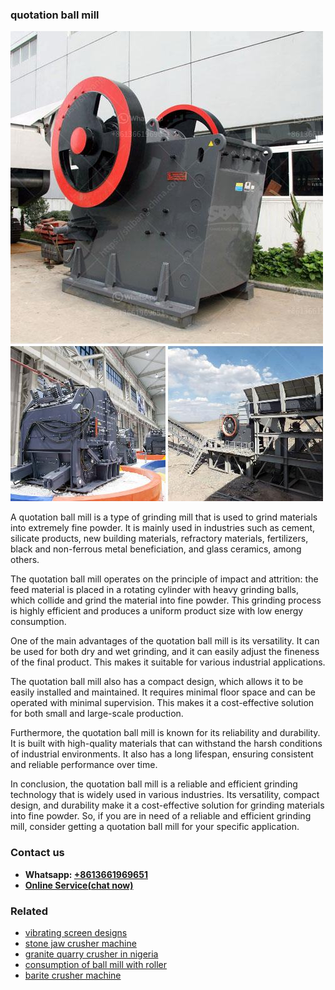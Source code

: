 <h3>quotation ball mill</h3><img src='1706773555.jpg' alt=''><p>A quotation ball mill is a type of grinding mill that is used to grind materials into extremely fine powder. It is mainly used in industries such as cement, silicate products, new building materials, refractory materials, fertilizers, black and non-ferrous metal beneficiation, and glass ceramics, among others. </p><p>The quotation ball mill operates on the principle of impact and attrition: the feed material is placed in a rotating cylinder with heavy grinding balls, which collide and grind the material into fine powder. This grinding process is highly efficient and produces a uniform product size with low energy consumption.</p><p>One of the main advantages of the quotation ball mill is its versatility. It can be used for both dry and wet grinding, and it can easily adjust the fineness of the final product. This makes it suitable for various industrial applications.</p><p>The quotation ball mill also has a compact design, which allows it to be easily installed and maintained. It requires minimal floor space and can be operated with minimal supervision. This makes it a cost-effective solution for both small and large-scale production.</p><p>Furthermore, the quotation ball mill is known for its reliability and durability. It is built with high-quality materials that can withstand the harsh conditions of industrial environments. It also has a long lifespan, ensuring consistent and reliable performance over time.</p><p>In conclusion, the quotation ball mill is a reliable and efficient grinding technology that is widely used in various industries. Its versatility, compact design, and durability make it a cost-effective solution for grinding materials into fine powder. So, if you are in need of a reliable and efficient grinding mill, consider getting a quotation ball mill for your specific application.</p><h3>Contact us</h3><ul><li><strong>Whatsapp:&nbsp;<a href="https://wa.me/8613661969651">+8613661969651</a></strong></li><li><a href="https://swt.shibang-china.com/?git&amp;zhl&amp;quotation ball mill"><strong>Online Service(chat now)</strong></a></li></ul><h3>Related</h3><ul><li><a href='vibrating screen designs.md'>vibrating screen designs</a></li><li><a href='stone jaw crusher machine.md'>stone jaw crusher machine</a></li><li><a href='granite quarry crusher in nigeria.md'>granite quarry crusher in nigeria</a></li><li><a href='consumption of ball mill with roller.md'>consumption of ball mill with roller</a></li><li><a href='barite crusher machine.md'>barite crusher machine</a></li></ul>